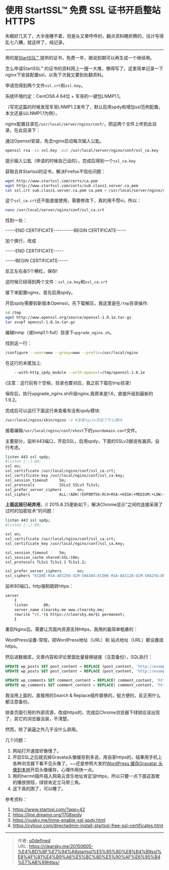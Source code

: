 # 使用 StartSSL™ 免费 SSL 证书开启整站 HTTPS


失眠好几天了，大半夜睡不着，但是头又晕呼呼的，翻点资料瞎折腾的，估计写得乱七八糟，就这样了，纯记录。

* * *

用的是[StartSSL™ ](https://www.startssl.com/)提供的证书，免费一年，据说到期可以再生成一个继续用。

怎么申请StartSSL™ 的证书的资料网上一搜一大堆，懒得写了。这里简单记录一下nginx下安装配置ssl，以免下次我又要到处翻资料。

申请完得到两个文件`ssl.crt`和`ssl.key`。

系统环境约定：CentOS6.4 64位 + 军哥的一键包LNMP1.1。

（写完这篇的时候发现军哥LNMP1.2发布了，默认启用spdy和增加ssl范例配置，本文还是以LNMP1.1为例）。

nginx配置目录在`/usr/local/server/nginx/conf/`，把这两个文件上传到此目录，在此目录下：

通过Openssl安装，免去nginx启动每次输入公匙。

```bash
openssl rsa -in ssl.key -out /usr/local/server/nginx/conf/ssl_ca.key
```

提示输入公匙（申请的时候自己设的），完成后得到一个`ssl_ca.key`

获取合并Startssl的证书，解决Firefox不信任问题：

```bash
wget http://www.startssl.com/certs/ca.pem
wget http://www.startssl.com/certs/sub.class1.server.ca.pem
cat ssl.crt sub.class1.server.ca.pem ca.pem > /usr/local/server/nginx/conf/ssl_ca.crt
```

这个`ssl_ca.crt`还不能直接使用，需要修改下，真的用不惯vi，所以：

```bash
nano /usr/local/server/nginx/conf/ssl_ca.crt
```

找到一处：

-----END CERTIFICATE----------BEGIN CERTIFICATE-----

加个换行，改成

-----END CERTIFICATE-----

-----BEGIN CERTIFICATE-----

反正左右各5个横杠，保存!

这时候已经得到两个文件：`ssl_ca.key`和`ssl_ca.crt`

接下来配置nginx，首先启用spdy。

开启spdy需要较新版本Openssl，先下载解压，我这里是在`/tmp`目录操作:

```bash
cd /tmp
wget http://www.openssl.org/source/openssl-1.0.1e.tar.gz
tar zxvpf openssl-1.0.1e.tar.gz
```

编辑lnmp（或lnmp1.1-full）目录下`upgrade_nginx.sh`。

找到这一行：

```bash
/configure --user=www --group=www --prefix=/usr/local/nginx
```

在这行的末尾加上:

```bash
    --with-http_spdy_module --with-openssl=/tmp/openssl-1.0.1e
```

(注意：这行前有个空格，目录也要对应，我之前下载在tmp目录）

保存后，执行upgrade_nginx.sh升级nginx,我原来是1.6，直接升级到最新的1.9.2。

完成后可以运行下面这行来查看有没有spdy模块:

```bash
/usr/local/nginx/sbin/nginx -V #查看nginx安装了什么模块
```

接着编辑`/usr/local/nginx/conf/vhost`下的`yourdomain.conf`文件。

主要部分，监听443端口，开启SSL，启用spdy，下面的SSLv3据说有漏洞，自行考虑。

```bash
listen 443 ssl spdy;
#listen [::]:80;
ssl on;
ssl_certificate /usr/local/nginx/conf/ssl_ca.crt;
ssl_certificate_key /usr/local/nginx/conf/ssl_ca.key;
ssl_session_timeout     5m;
ssl_protocols           SSLv2 SSLv3 TLSv1;
ssl_prefer_server_ciphers       on;
ssl_ciphers             ALL:!ADH:!EXPORT56:RC4+RSA:+HIGH:+MEDIUM:+LOW:+SSLv2:+EXP;
```

**上面这段已经弃用**，// 2015.8.25更新如下，解决Chrome显示“之间的连接采用了过时的加密技术”的问题：

```bash
listen 443 ssl spdy;
#listen [::]:80;

ssl on;
ssl_certificate /usr/local/nginx/conf/ssl_ca.crt;
ssl_certificate_key /usr/local/nginx/conf/ssl_ca.key;

ssl_session_timeout     5m;
ssl_session_cache shared:SSL:10m;
ssl_protocols TLSv1 TLSv1.1 TLSv1.2;

ssl_prefer_server_ciphers       on;
ssl_ciphers "ECDHE-RSA-AES256-GCM-SHA384:ECDHE-RSA-AES128-GCM-SHA256:DHE-RSA-AES256-GCM-SHA384:DHE-RSA-AES128-GCM-SHA256:ECDHE-RSA-AES256-SHA384:ECDHE-RSA-AES128-SHA256:ECDHE-RSA-AES256-SHA:ECDHE-RSA-AES128-SHA:DHE-RSA-AES256-SHA256:DHE-RSA-AES128-SHA256:DHE-RSA-AES256-SHA:DHE-RSA-AES128-SHA:ECDHE-RSA-DES-CBC3-SHA:EDH-RSA-DES-CBC3-SHA:AES256-GCM-SHA384:AES128-GCM-SHA256:AES256-SHA256:AES128-SHA256:AES256-SHA:AES128-SHA:DES-CBC3-SHA:HIGH:!aNULL:!eNULL:!EXPORT:!DES:!MD5:!PSK:!RC4";
```

监听80端口，http强制跳转https：

```bash
server
    {
    listen       80;
    server_name clearsky.me www.clearsky.me;
    rewrite ^/(.*)$ https://clearsky.me/$1 permanent;
    }
```

重启Nginx后。需要让页面内资源支持https，我用的最简单粗暴的：

WordPress设置-常规，把WordPress地址（URL）和 站点地址（URL）都设置成https。

然后进数据库，文章内容和评论里面批量替换链接（注意备份），SQL执行：

```sql
UPDATE wp_posts SET post_content = REPLACE (post_content, 'http://example.com', 'https://example.com');   
UPDATE wp_posts SET post_content = REPLACE (post_content, 'http://example.com', 'https://example.com');

UPDATE wp_comments SET comment_content = REPLACE( comment_content, 'http://example.com', 'https://example.com' );
UPDATE wp_comments SET comment_content = REPLACE( comment_content, 'http://example.com', 'https://example.com' );
```

我没用上面的，直接用的Search & Replace插件替换的，挺方便的，反正用什么都注意备份。

排查页面引用的外部资源，改成https的，完成后Chrome浏览器下绿锁应该出现了，其它的浏览器没装，不清楚。

然而，除了装逼之外几乎没什么卵用。

几个问题：

1. 网站打开速度好像慢了。
2. 开启SSL之后就去掉Gravata头像缓存到多说，用自家https的，结果用手机上各种浏览器下看不见头像了。~~还是参照大发的[WordPress 缓存Gravatar 头像到本地](http://fatesinger.com/76006)开启头像缓存，心理作用快一点。
3.  用的hermit插件插入网易云音乐地址肯定没https，所以只要一点下面这首歌的播放按钮，绿锁肯定立马带三角。
4. 这下真的困了，可以睡了。

参考资料：

1. https://www.startssl.com/?app=42
2. https://line.dreamq.org/1708spdy
3. https://yusky.me/lnmp-enable-ssl-spdy.html
4. https://cyhour.com/directadmin-install-startssl-free-ssl-certificates.html


---

> 作者: [u0defined](http://clearsky.me/)  
> URL: https://clearsky.me/20150605-%E4%BD%BF%E7%94%A8startssl%E5%85%8D%E8%B4%B9ssl%E8%AF%81%E4%B9%A6%E5%BC%80%E5%90%AF%E6%95%B4%E7%AB%99https/  

